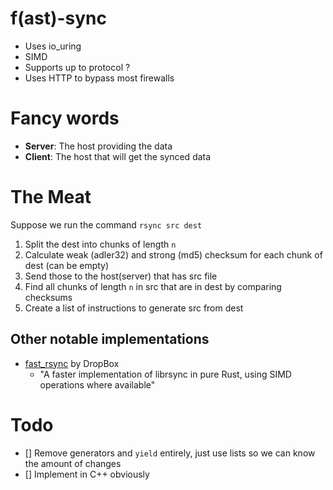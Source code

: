 # f(ast)-sync

- Uses io_uring
- SIMD
- Supports up to protocol ?
- Uses HTTP to bypass most firewalls

# Fancy words
- **Server**: The host providing the data
- **Client**: The host that will get the synced data

# The Meat
Suppose we run the command `rsync src dest`
1. Split the dest into chunks of length `n`
2. Calculate weak (adler32) and strong (md5) checksum for each chunk of dest (can be empty)
3. Send those to the host(server) that has src file
4. Find all chunks of length `n` in src that are in dest by comparing checksums
5. Create a list of instructions to generate src from dest


## Other notable implementations
- [fast_rsync](https://github.com/dropbox/fast_rsync/tree/master) by DropBox
    - "A faster implementation of librsync in pure Rust, using SIMD operations where available"

# Todo
- [] Remove generators and `yield` entirely, just use lists so we can know the amount of changes
- [] Implement in C++ obviously

